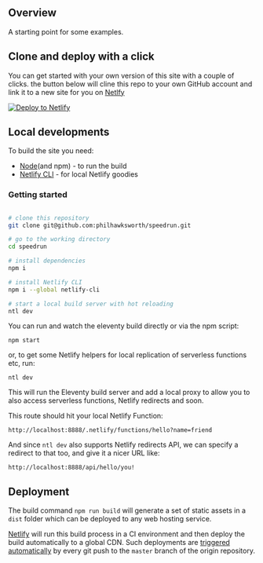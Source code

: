 ## Overview

A starting point for some examples.

## Clone and deploy with a click

You can get started with your own version of this site with a couple of clicks. the button below will cline this repo to your own GitHub account and link it to a new site for you on [Netlfy](https://www.netlify.com?utm_source=github&utm_medium=general-support-pnh&utm_campaign=devex)


[![Deploy to Netlify](https://www.netlify.com/img/deploy/button.svg)](https://app.netlify.com/start/deploy?repository=https://github.com/philhawksworth/speedrun-demo&utm_source=github&utm_medium=general-support-pnh&utm_campaign=devex)


## Local developments

To build the site you need:

- [Node](https://nodejs.org)(and npm) - to run the build
- [Netlify CLI](https://docs.netlify.com/cli/get-started/?utm_source=github&utm_medium=general-support-pnh&utm_campaign=devex) - for local Netlify goodies



### Getting started

```bash

# clone this repository
git clone git@github.com:philhawksworth/speedrun.git

# go to the working directory
cd speedrun

# install dependencies
npm i

# install Netlify CLI
npm i --global netlify-cli

# start a local build server with hot reloading
ntl dev
```

You can run and watch the eleventy build directly or via the npm script:

```
npm start
```

or, to get some Netlify helpers for local replication of serverless functions etc, run:
```
ntl dev
```

This will run the Eleventy build server and add a local proxy to allow you to also access serverless functions, Netlify redirects and soon.

This route should hit your local Netlify Function:

`http://localhost:8888/.netlify/functions/hello?name=friend`

And since `ntl dev` also supports Netlify redirects API, we can specify a redirect to that too, and give it a nicer URL like:

`http://localhost:8888/api/hello/you!`


## Deployment

The build command `npm run build` will generate a set of static assets in a `dist` folder which can be deployed to any web hosting service.

[Netlify](http://www.netlify.com?utm_source=github&utm_medium=general-support-pnh&utm_campaign=devex) will run this build process in a CI environment and then deploy the build automatically to a global CDN. Such deployments are [triggered automatically](https://www.netlify.com/docs/continuous-deployment/?utm_source=github&utm_medium=general-support-pnh&utm_campaign=devex) by every git push to the `master` branch of the origin repository.


